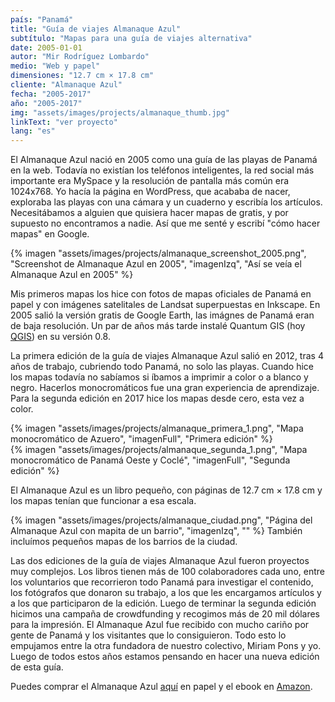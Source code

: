 ```yaml
---
país: "Panamá"
title: "Guía de viajes Almanaque Azul"
subtítulo: "Mapas para una guía de viajes alternativa"
date: 2005-01-01
autor: "Mir Rodríguez Lombardo"
medio: "Web y papel"
dimensiones: "12.7 cm × 17.8 cm"
cliente: "Almanaque Azul"
fecha: "2005-2017"
año: "2005-2017"
img: "assets/images/projects/almanaque_thumb.jpg"
linkText: "ver proyecto"
lang: "es"
---
```


El Almanaque Azul nació en 2005 como una guía de las playas de Panamá en la web. Todavía no existían los teléfonos inteligentes, la red social más importante era MySpace y la resolución de pantalla más común era 1024x768. Yo hacía la página en WordPress, que acababa de nacer, exploraba las playas con una cámara y un cuaderno y escribía los artículos. Necesitábamos a alguien que quisiera hacer mapas de gratis, y por supuesto no encontramos a nadie. Así que me senté y escribí "cómo hacer mapas" en Google.

{% imagen "assets/images/projects/almanaque_screenshot_2005.png", "Screenshot de Almanaque Azul en 2005", "imagenIzq", "Así se veía el Almanaque Azul en 2005" %}

Mis primeros mapas los hice con fotos de mapas oficiales de Panamá en papel y con imágenes satelitales de Landsat superpuestas en Inkscape. En 2005 salió la versión gratis de Google Earth, las imágnes de Panamá eran de baja resolución. Un par de años más tarde instalé Quantum GIS (hoy [QGIS](https://www.qgis.org)) en su versión 0.8.

La primera edición de la guía de viajes Almanaque Azul salió en 2012, tras 4 años de trabajo, cubriendo todo Panamá, no solo las playas. Cuando hice los mapas todavía no sabíamos si íbamos a imprimir a color o a blanco y negro. Hacerlos monocromáticos fue una gran experiencia de aprendizaje. Para la segunda edición en 2017 hice los mapas desde cero, esta vez a color.

<div class="row">
<div class="col-xl-6 col-sm-6"> 
{% imagen "assets/images/projects/almanaque_primera_1.png", "Mapa monocromático de Azuero", "imagenFull", "Primera edición" %}
</div>
<div class="col-xl-6 col-sm-6">
{% imagen "assets/images/projects/almanaque_segunda_1.png", "Mapa monocromático de Panamá Oeste y Coclé", "imagenFull", "Segunda edición" %}
</div> 
</div>

El Almanaque Azul es un libro pequeño, con páginas de 12.7 cm × 17.8 cm y los mapas tenían que funcionar a esa escala.

{% imagen "assets/images/projects/almanaque_ciudad.png", "Página del Almanaque Azul con mapita de un barrio", "imagenIzq", "" %} También incluímos pequeños mapas de los barrios de la ciudad.

Las dos ediciones de la guía de viajes Almanaque Azul fueron proyectos muy complejos. Los libros tienen más de 100 colaboradores cada uno, entre los voluntarios que recorrieron todo Panamá para investigar el contenido, los fotógrafos que donaron su trabajo, a los que les encargamos artículos y a los que participaron de la edición. Luego de terminar la segunda edición hicimos una campaña de crowdfunding y recogimos más de 20 mil dólares para la impresión. El Almanaque Azul fue recibido con mucho cariño por gente de Panamá y los visitantes que lo consiguieron. Todo esto lo empujamos entre la otra fundadora de nuestro colectivo, Miriam Pons y yo. Luego de todos estos años estamos pensando en hacer una nueva edición de esta guía.

Puedes comprar el Almanaque Azul [aquí](https://www.almanaqueazul.org/producto/almanaque-azul-segunda-edicion/) en papel y el ebook en [Amazon](https://www.amazon.com/-/es/Almanaque-Azul-ebook/dp/B07SGGYJ5M).
